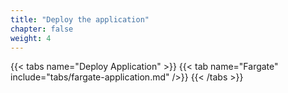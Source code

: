 ```yaml
---
title: "Deploy the application"
chapter: false
weight: 4
---
```


{{< tabs name="Deploy Application" >}}
{{< tab name="Fargate" include="tabs/fargate-application.md" />}}
{{< /tabs >}}
